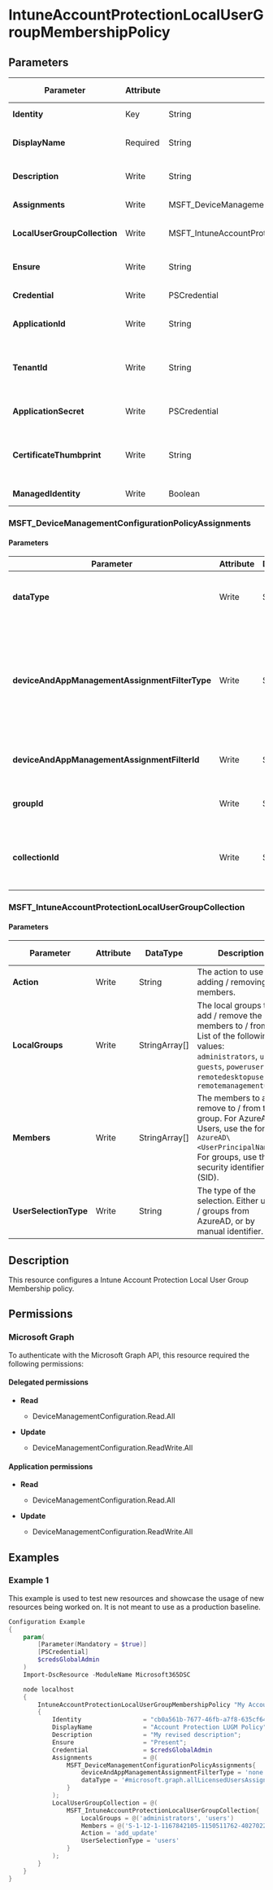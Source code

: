 ﻿# IntuneAccountProtectionLocalUserGroupMembershipPolicy

## Parameters

| Parameter | Attribute | DataType | Description | Allowed Values |
| --- | --- | --- | --- | --- |
| **Identity** | Key | String | Identity of the account protection policy. | |
| **DisplayName** | Required | String | Display name of the account protection rules policy. | |
| **Description** | Write | String | Description of the account protection rules policy. | |
| **Assignments** | Write | MSFT_DeviceManagementConfigurationPolicyAssignments[] | Assignments of the Intune Policy. | |
| **LocalUserGroupCollection** | Write | MSFT_IntuneAccountProtectionLocalUserGroupCollection[] | Local User Group Collections of the Intune Policy. | |
| **Ensure** | Write | String | Present ensures the site collection exists, absent ensures it is removed | `Present`, `Absent` |
| **Credential** | Write | PSCredential | Credentials of the Intune Admin | |
| **ApplicationId** | Write | String | Id of the Azure Active Directory application to authenticate with. | |
| **TenantId** | Write | String | Name of the Azure Active Directory tenant used for authentication. Format contoso.onmicrosoft.com | |
| **ApplicationSecret** | Write | PSCredential | Secret of the Azure Active Directory tenant used for authentication. | |
| **CertificateThumbprint** | Write | String | Thumbprint of the Azure Active Directory application's authentication certificate to use for authentication. | |
| **ManagedIdentity** | Write | Boolean | Managed ID being used for authentication. | |

### MSFT_DeviceManagementConfigurationPolicyAssignments

#### Parameters

| Parameter | Attribute | DataType | Description | Allowed Values |
| --- | --- | --- | --- | --- |
| **dataType** | Write | String | The type of the target assignment. | `#microsoft.graph.groupAssignmentTarget`, `#microsoft.graph.allLicensedUsersAssignmentTarget`, `#microsoft.graph.allDevicesAssignmentTarget`, `#microsoft.graph.exclusionGroupAssignmentTarget`, `#microsoft.graph.configurationManagerCollectionAssignmentTarget` |
| **deviceAndAppManagementAssignmentFilterType** | Write | String | The type of filter of the target assignment i.e. Exclude or Include. Possible values are:none, include, exclude. | `none`, `include`, `exclude` |
| **deviceAndAppManagementAssignmentFilterId** | Write | String | The Id of the filter for the target assignment. | |
| **groupId** | Write | String | The group Id that is the target of the assignment. | |
| **collectionId** | Write | String | The collection Id that is the target of the assignment.(ConfigMgr) | |

### MSFT_IntuneAccountProtectionLocalUserGroupCollection

#### Parameters

| Parameter | Attribute | DataType | Description | Allowed Values |
| --- | --- | --- | --- | --- |
| **Action** | Write | String | The action to use for adding / removing members. | `add_update`, `remove_update`, `add_replace` |
| **LocalGroups** | Write | StringArray[] | The local groups to add / remove the members to / from. List of the following values: `administrators`, `users`, `guests`, `powerusers`, `remotedesktopusers`, `remotemanagementusers` | |
| **Members** | Write | StringArray[] | The members to add / remove to / from the group. For AzureAD Users, use the format `AzureAD\<UserPrincipalName>`. For groups, use the security identifier (SID). | |
| **UserSelectionType** | Write | String | The type of the selection. Either users / groups from AzureAD, or by manual identifier. | `users`, `manual` |


## Description

This resource configures a Intune Account Protection Local User Group Membership policy.


## Permissions

### Microsoft Graph

To authenticate with the Microsoft Graph API, this resource required the following permissions:

#### Delegated permissions

- **Read**

    - DeviceManagementConfiguration.Read.All

- **Update**

    - DeviceManagementConfiguration.ReadWrite.All

#### Application permissions

- **Read**

    - DeviceManagementConfiguration.Read.All

- **Update**

    - DeviceManagementConfiguration.ReadWrite.All

## Examples

### Example 1

This example is used to test new resources and showcase the usage of new resources being worked on.
It is not meant to use as a production baseline.

```powershell
Configuration Example
{
    param(
        [Parameter(Mandatory = $true)]
        [PSCredential]
        $credsGlobalAdmin
    )
    Import-DscResource -ModuleName Microsoft365DSC

    node localhost
    {
        IntuneAccountProtectionLocalUserGroupMembershipPolicy "My Account Protection Local User Group Membership Policy"
        {
            Identity                 = "cb0a561b-7677-46fb-a7f8-635cf64660e9";
            DisplayName              = "Account Protection LUGM Policy";
            Description              = "My revised description";
            Ensure                   = "Present";
            Credential               = $credsGlobalAdmin
            Assignments              = @(
                MSFT_DeviceManagementConfigurationPolicyAssignments{
                    deviceAndAppManagementAssignmentFilterType = 'none'
                    dataType = '#microsoft.graph.allLicensedUsersAssignmentTarget'
                }
            );
            LocalUserGroupCollection = @(
                MSFT_IntuneAccountProtectionLocalUserGroupCollection{
                    LocalGroups = @('administrators', 'users')
                    Members = @('S-1-12-1-1167842105-1150511762-402702254-1917434032')
                    Action = 'add_update'
                    UserSelectionType = 'users'
                }
            );
        }
    }
}
```


